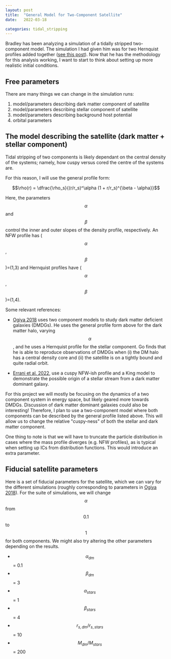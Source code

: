 ```yaml
---
layout: post
title:  "General Model for Two-Component Satellite"
date:   2022-03-18

categories: tidal_stripping
---
```


Bradley has been analyzing a simulation of a tidally stripped two-component model. The simulation I had given him was for two Hernquist profiles added together (<a href="https://ndrakos.github.io/blog/tidal_stripping/Two_Component_System/">see this post</a>). Now that he has the methodology for this analysis working, I want to start to think about setting up more realistic initial conditions.

## Free parameters

There are many things we can change in the simulation runs:

1. model/parameters describing dark matter component of satellite
2. model/parameters describing stellar component of satellite
3. model/parameters describing background host potential
4. orbital parameters


## The model describing the satellite (dark matter + stellar component)

Tidal stripping of two components is likely dependant on the central density of the systems; namely, how cuspy versus cored the centre of the systems are.

For this reason, I will use the general profile form:

$$\rho(r) = \dfrac{\rho_s}{(r/r_s)^\alpha (1 + r/r_s)^{\beta - \alpha}}$$

Here, the parameters $$\alpha$$ and $$\beta$$ control the inner and outer slopes of the density profile, respectively. An NFW profile has ($$\alpha$$, $$\beta$$)=(1,3) and Hernquist profiles have  ($$\alpha$$, $$\beta$$)=(1,4).

Some relevant references:

- <a href="https://ui.adsabs.harvard.edu/abs/2018MNRAS.480L.106O/abstract">Ogiya 2018</a> uses two component models to study dark matter deficient galaxies (DMDGs). He uses the general profile form above for the dark matter halo, varying $$\alpha$$, and he uses a Hernquist profile for the stellar component. Go finds that he is able to reproduce observations of DMDGs when  (i) the DM halo has a central density core and (ii) the satellite is on a tightly bound and quite radial orbit.

- <a href="https://arxiv.org/abs/2203.02513">Errani et al. 2022</a>, use a cuspy NFW-ish profile and a King model to demonstrate the possible origin of a stellar stream from a dark matter dominant galaxy.

For this project we will mostly be focusing on the dynamics of a two component system in energy space, but likely geared more towards DMDGs. Discussion of dark matter dominant galaxies could also be interesting! Therefore, I plan to use a two-component model where both components can be described by the general profile listed above. This will allow us to change the relative "cuspy-ness" of both the stellar and dark matter component.

One thing to note is that we will have to truncate the particle distribution in cases where the mass profile diverges (e.g. NFW profiles), as is typical when setting up ICs from distribution functions. This would introduce an extra parameter.

## Fiducial satellite parameters

Here is a set of fiducial parameters for the satellite, which we can vary for the different simulations (roughly corresponding to parameters in <a href="https://ui.adsabs.harvard.edu/abs/2018MNRAS.480L.106O/abstract">Ogiya 2018</a>). For the suite of simulations, we will change $$\alpha$$ from $$0.1$$ to $$1$$ for both components. We might also try altering the other parameters depending on the results.


- $$\alpha_{dm}$$ = 0.1
- $$\beta_{dm}$$ = 3
- $$\alpha_{stars}$$ =  1
- $$\beta_{stars}$$ = 4
- $$r_{s,dm}/r_{s,stars}$$ = 10
- $$M_{dm}/M_{stars}$$ =  200
